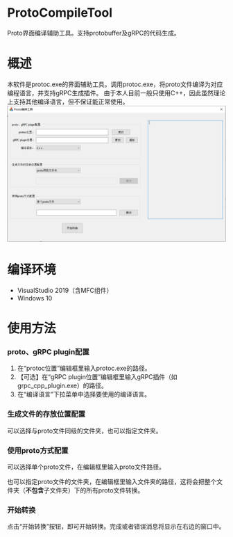 # ProtoCompileTool
Proto界面编译辅助工具。支持protobuffer及gRPC的代码生成。
# 概述
本软件是protoc.exe的界面辅助工具。调用protoc.exe，将proto文件编译为对应编程语言，并支持gRPC生成插件。
由于本人目前一般只使用C++，因此虽然理论上支持其他编译语言，但不保证能正常使用。
![](https://raw.githubusercontent.com/tilongzs/ProtoCompileTool/master/doc/screenshot.png)

# 编译环境

- VisualStudio 2019（含MFC组件）
- Windows 10

# 使用方法

###  proto、gRPC plugin配置
1. 在“protoc位置”编辑框里输入protoc.exe的路径。
1. 【可选】在“gRPC plugin位置”编辑框里输入gRPC插件（如grpc_cpp_plugin.exe）的路径。
1. 在“编译语言”下拉菜单中选择要使用的编译语言。


###  生成文件的存放位置配置

可以选择与proto文件同级的文件夹，也可以指定文件夹。

### 使用proto方式配置

可以选择单个proto文件，在编辑框里输入proto文件路径。

也可以指定proto文件的文件夹，在编辑框里输入文件夹的路径，这将会把整个文件夹（**不包含**子文件夹）下的所有proto文件转换。

### 开始转换

点击“开始转换”按钮，即可开始转换。完成或者错误消息将显示在右边的窗口中。
